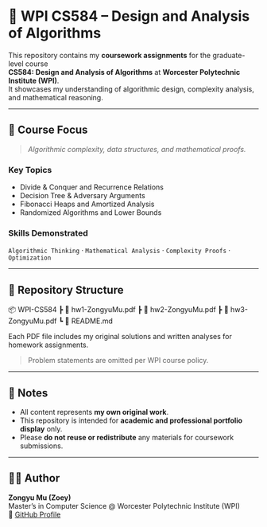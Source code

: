 # 📘 WPI CS584 – Design and Analysis of Algorithms

This repository contains my **coursework assignments** for the graduate-level course  
**CS584: Design and Analysis of Algorithms** at **Worcester Polytechnic Institute (WPI)**.  
It showcases my understanding of algorithmic design, complexity analysis, and mathematical reasoning.

---

## 🧠 Course Focus
> *Algorithmic complexity, data structures, and mathematical proofs.*

### Key Topics
- Divide & Conquer and Recurrence Relations  
- Decision Tree & Adversary Arguments  
- Fibonacci Heaps and Amortized Analysis  
- Randomized Algorithms and Lower Bounds  

### Skills Demonstrated
`Algorithmic Thinking` · `Mathematical Analysis` · `Complexity Proofs` · `Optimization`

---

## 📂 Repository Structure
📦 WPI-CS584
┣ 📄 hw1-ZongyuMu.pdf
┣ 📄 hw2-ZongyuMu.pdf
┣ 📄 hw3-ZongyuMu.pdf
┗ 📄 README.md

Each PDF file includes my original solutions and written analyses for homework assignments.  
> Problem statements are omitted per WPI course policy.

---

## 🧩 Notes
- All content represents **my own original work**.  
- This repository is intended for **academic and professional portfolio display** only.  
- Please **do not reuse or redistribute** any materials for coursework submissions.

---

## 🧑‍💻 Author
**Zongyu Mu (Zoey)**  
Master’s in Computer Science @ Worcester Polytechnic Institute (WPI)  
🔗 [GitHub Profile](https://github.com/ZoeyMu722)

